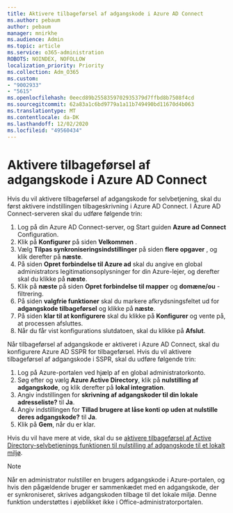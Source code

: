 ```yaml
---
title: Aktivere tilbageførsel af adgangskode i Azure AD Connect
ms.author: pebaum
author: pebaum
manager: mnirkhe
ms.audience: Admin
ms.topic: article
ms.service: o365-administration
ROBOTS: NOINDEX, NOFOLLOW
localization_priority: Priority
ms.collection: Adm_O365
ms.custom:
- "9002933"
- "5615"
ms.openlocfilehash: 0eecd89b2558359702935379d7ffbd8b7508f4cd
ms.sourcegitcommit: 62a83a1c6bd9779a1a11b749490bd11670d4b063
ms.translationtype: MT
ms.contentlocale: da-DK
ms.lasthandoff: 12/02/2020
ms.locfileid: "49560434"
---
```

# <a name="enable-password-writeback-in-azure-ad-connect"></a>Aktivere tilbageførsel af adgangskode i Azure AD Connect

Hvis du vil aktivere tilbageførsel af adgangskode for selvbetjening, skal du først aktivere indstillingen tilbageskrivning i Azure AD Connect. I Azure AD Connect-serveren skal du udføre følgende trin:

1. Log på din Azure AD Connect-server, og Start guiden **Azure ad Connect** Configuration.
2. Klik på **Konfigurer** på siden **Velkommen** .
3. Vælg **Tilpas synkroniseringsindstillinger** på siden **flere opgaver** , og klik derefter på **næste**.
4. På siden **Opret forbindelse til Azure ad** skal du angive en global administrators legitimationsoplysninger for din Azure-lejer, og derefter skal du klikke på **næste**.
5. Klik på **næste** på siden **Opret forbindelse til mapper** og **domæne/ou** -filtrering.
6. På siden **valgfrie funktioner** skal du markere afkrydsningsfeltet ud for **adgangskode tilbageførsel** og klikke på **næste**.
7. På siden **klar til at konfigurere** skal du klikke på **Konfigurer** og vente på, at processen afsluttes.
8. Når du får vist konfigurations slutdatoen, skal du klikke på **Afslut**.

Når tilbageførsel af adgangskode er aktiveret i Azure AD Connect, skal du konfigurere Azure AD SSPR for tilbageførsel.  Hvis du vil aktivere tilbageførsel af adgangskode i SSPR, skal du udføre følgende trin:

1. Log på Azure-portalen ved hjælp af en global administratorkonto.
2. Søg efter og vælg **Azure Active Directory**, klik på **nulstilling af adgangskode**, og klik derefter på **lokal integration**.
3. Angiv indstillingen for **skrivning af adgangskoder til din lokale adresseliste?** til **Ja**.
4. Angiv indstillingen for **Tillad brugere at låse konti op uden at nulstille deres adgangskode?** til **Ja**.
5. Klik på **Gem**, når du er klar.

Hvis du vil have mere at vide, skal du se [aktivere tilbageførsel af Active Directory-selvbetjenings funktionen til nulstilling af adgangskode til et lokalt miljø](https://docs.microsoft.com/azure/active-directory/authentication/tutorial-enable-sspr-writeback).

> [!NOTE]
>  Når en administrator nulstiller en brugers adgangskode i Azure-portalen, og hvis den pågældende bruger er sammenkædet med en adgangskode, der er synkroniseret, skrives adgangskoden tilbage til det lokale miljø. Denne funktion understøttes i øjeblikket ikke i Office-administratorportalen.